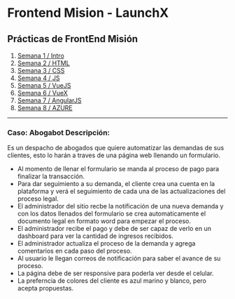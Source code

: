 # Frontend Mision - LaunchX

## Prácticas de FrontEnd Misión

1. [Semana 1 / Intro](https://github.com/JosePabloGrr/LaunchX-Frontend/tree/main/01.%20Semana%201%20(INTRO))
2. [Semana 2 / HTML](https://github.com/JosePabloGrr/LaunchX-Frontend/tree/main/02.%20Semana%202%20(HTML))
3. [Semana 3 / CSS](https://github.com/JosePabloGrr/LaunchX-Frontend/)
4. [Semana 4 / JS](https://github.com/JosePabloGrr/LaunchX-Frontend/)
5. [Semana 5 / VueJS](https://github.com/JosePabloGrr/LaunchX-Frontend/)
6. [Semana 6 / VueX](https://github.com/JosePabloGrr/LaunchX-Frontend/)
7. [Semana 7 / AngularJS](https://github.com/JosePabloGrr/LaunchX-Frontend/)
8. [Semana 8 / AZURE](https://github.com/JosePabloGrr/LaunchX-Frontend/)

---
### Caso: Abogabot Descripción: ###

Es un despacho de abogados que quiere automatizar las demandas de sus clientes, esto lo harán a traves de una página web llenando un formulario.

- Al momento de llenar el formulario se manda al proceso de pago para finalizar la transacción.
- Para dar seguimiento a su demanda, el cliente crea una cuenta en la plataforma y verá el seguimiento de cada una de las actualizaciones del proceso legal.
- El administrador del sitio recbe la notificación de una nueva demanda y con los datos llenados del formulario se crea automaticamente el documento legal en formato word para empezar el proceso.
- El administrador recibe el pago y debe de ser capaz de verlo en un dashboard para ver la cantidad de ingresos recibidos.
- El administrador actualiza el proceso de la demanda y agrega comentarios en cada paso del proceso.
- Al usuario le llegan correos de notificación para saber el avance de su proceso.
- La página debe de ser responsive para poderla ver desde el celular.
- La preferncia de colores del cliente es azul marino y blanco, pero acepta propuestas.
